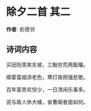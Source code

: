 # 除夕二首  其二

**作者**: 俞德邻

## 诗词内容

买田阳羡笑东坡，三黜穷荒两鬓皤。

瘴雾蛮烟添老色，寒灯夜雨强悲歌。

百年富贵欢悰少，一日清闲乐事多。

说与故人休大噱，省曹阍者面如何。

